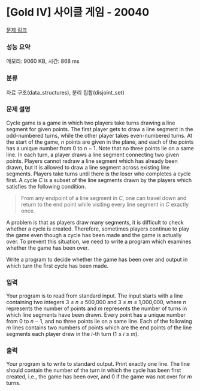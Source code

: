 # [Gold IV] 사이클 게임 - 20040 

[문제 링크](https://www.acmicpc.net/problem/20040) 

### 성능 요약

메모리: 9060 KB, 시간: 868 ms

### 분류

자료 구조(data_structures), 분리 집합(disjoint_set)

### 문제 설명

<p>Cycle game is a game in which two players take turns drawing a line segment for given points. The first player gets to draw a line segment in the odd-numbered turns, while the other player takes even-numbered turns. At the start of the game, <em>n</em> points are given in the plane, and each of the points has a unique number from 0 to <em>n</em> − 1. Note that no three points lie on a same line. In each turn, a player draws a line segment connecting two given points. Players cannot redraw a line segment which has already been drawn, but it is allowed to draw a line segment across existing line segments. Players take turns until there is the loser who completes a cycle first. A cycle <em>C</em> is a subset of the line segments drawn by the players which satisfies the following condition.</p>

<blockquote>
<p>From any endpoint of a line segment in <em>C</em>, one can travel down and return to the end point while visiting every line segment in <em>C</em> exactly once.</p>
</blockquote>

<p>A problem is that as players draw many segments, it is difficult to check whether a cycle is created. Therefore, sometimes players continue to play the game even though a cycle has been made and the game is actually over. To prevent this situation, we need to write a program which examines whether the game has been over.</p>

<p>Write a program to decide whether the game has been over and output in which turn the first cycle has been made.</p>

### 입력 

 <p>Your program is to read from standard input. The input starts with a line containing two integers 3 ≤ <em>n</em> ≤ 500,000 and 3 ≤ <em>m</em> ≤ 1,000,000, where <em>n</em> represents the number of points and <em>m</em> represents the number of turns in which line segments have been drawn. Every point has a unique number from 0 to <em>n</em> − 1, and no three points lie on a same line. Each of the following <em>m</em> lines contains two numbers of points which are the end points of the line segments each player drew in the <em>i</em>-th turn (1 ≤ <em>i</em> ≤ <em>m</em>).<span style="display: none;"> </span></p>

### 출력 

 <p>Your program is to write to standard output. Print exactly one line. The line should contain the number of the turn in which the cycle has been first created, i.e., the game has been over, and 0 if the game was not over for <em>m</em> turns.</p>

